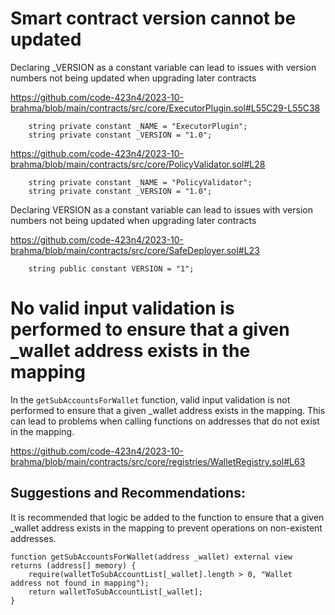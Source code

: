 # Smart contract version cannot be updated
Declaring _VERSION as a constant variable can lead to issues with version numbers not being updated when upgrading later contracts

https://github.com/code-423n4/2023-10-brahma/blob/main/contracts/src/core/ExecutorPlugin.sol#L55C29-L55C38

```solidity
    string private constant _NAME = "ExecutorPlugin";
    string private constant _VERSION = "1.0";
```
https://github.com/code-423n4/2023-10-brahma/blob/main/contracts/src/core/PolicyValidator.sol#L28
```solidity
    string private constant _NAME = "PolicyValidator";
    string private constant _VERSION = "1.0";
```
Declaring VERSION as a constant variable can lead to issues with version numbers not being updated when upgrading later contracts

https://github.com/code-423n4/2023-10-brahma/blob/main/contracts/src/core/SafeDeployer.sol#L23

```solidity
    string public constant VERSION = "1";
```



# No valid input validation is performed to ensure that a given _wallet address exists in the mapping
In the `getSubAccountsForWallet` function, valid input validation is not performed to ensure that a given _wallet address exists in the mapping. This can lead to problems when calling functions on addresses that do not exist in the mapping.

https://github.com/code-423n4/2023-10-brahma/blob/main/contracts/src/core/registries/WalletRegistry.sol#L63
## Suggestions and Recommendations:
It is recommended that logic be added to the function to ensure that a given _wallet address exists in the mapping to prevent operations on non-existent addresses. 
```solidity
function getSubAccountsForWallet(address _wallet) external view returns (address[] memory) {
    require(walletToSubAccountList[_wallet].length > 0, "Wallet address not found in mapping");
    return walletToSubAccountList[_wallet];
}
```
